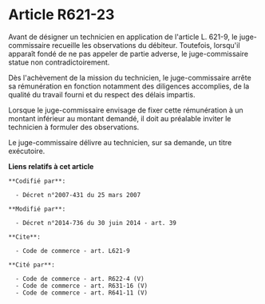 # Article R621-23

Avant de désigner un technicien en application de l'article L. 621-9, le juge-commissaire recueille les observations du
débiteur. Toutefois, lorsqu'il apparaît fondé de ne pas appeler de partie adverse, le juge-commissaire statue non
contradictoirement.

Dès l'achèvement de la mission du technicien, le juge-commissaire arrête sa rémunération en fonction notamment des diligences
accomplies, de la qualité du travail fourni et du respect des délais impartis. 

Lorsque le juge-commissaire envisage de fixer cette rémunération à un montant inférieur au montant demandé, il doit au
préalable inviter le technicien à formuler des observations. 

Le juge-commissaire délivre au technicien, sur sa demande, un titre exécutoire.

**Liens relatifs à cet article**

	**Codifié par**:

	  - Décret n°2007-431 du 25 mars 2007

	**Modifié par**:

	  - Décret n°2014-736 du 30 juin 2014 - art. 39

	**Cite**:

	  - Code de commerce - art. L621-9

	**Cité par**:

	  - Code de commerce - art. R622-4 (V)
	  - Code de commerce - art. R631-16 (V)
	  - Code de commerce - art. R641-11 (V)
